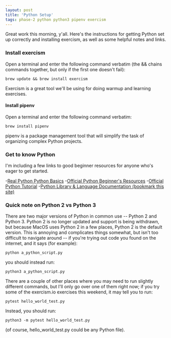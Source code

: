 ```yaml
---
layout: post
title: 'Python Setup'
tags: phase-2 python python3 pipenv exercism
---
```


Great work this morning, y'all. Here's the instructions for getting Python set up correctly and
installing exercism, as well as some helpful notes and links.

### Install exercism
Open a terminal and enter the following command verbatim (the && chains commands together, but only if the first one doesn't fail):

	brew update && brew install exercism

Exercism is a great tool we'll be using for doing warmup and learning exercises.

#### Install pipenv
Open a terminal and enter the following command verbatim:

	brew install pipenv

pipenv is a package management tool that will simplify the task of organizing complex Python projects.

### Get to know Python
I'm including a few links to good beginner resources for anyone who's eager to get started.


-[Real Python Python Basics](https://realpython.com/python-basics/)
-[Official Python Beginner's Resources](https://wiki.python.org/moin/BeginnersGuide/NonProgrammers)
-[Official Python Tutorial](https://docs.python.org/3/tutorial/index.html)
-[Python Library & Language Documentation (bookmark this site)](https://docs.python.org/3/index.html)


### Quick note on Python 2 vs Python 3
There are two major versions of Python in common use -- Python 2 and Python 3. Python 2 is no longer updated and support is being withdrawn, but because MacOS uses Python 2 in a few places, Python 2 is the default version. This is annoying and complicates things somewhat, but isn't too difficult to navigate around -- if you're trying out code you found on the internet, and it says (for example):

	python a_python_script.py

you should instead run:

	python3 a_python_script.py

There are a couple of other places where you may need to run slightly different commands, but I'll only go over one of them right now; if you try some of the exercism.io exercises this weekend,
it may tell you to run:

	pytest hello_world_test.py

Instead, you should run:

	python3 -m pytest hello_world_test.py

(of course, hello_world_test.py could be any Python file).
